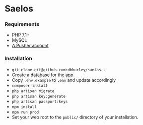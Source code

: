 Saelos
======

### Requirements

- PHP 7.1+
- MySQL
- [A Pusher account](https://pusher.com)

### Installation

- `git clone git@github.com:dbhurley/saelos .`
- Create a database for the app
- Copy `.env.example` to `.env` and update accordingly
- `composer install`
- `php artisan migrate`
- `php artisan key:generate`
- `php artisan passport:keys`
- `npm install`
- `npm run prod`
- Set your web root to the `public/` directory of your installation.